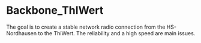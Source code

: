 # Backbone_ThIWert
The goal is to create a stable network radio connection from the HS-Nordhausen to the ThiWert. The reliability and a high speed are main issues.
